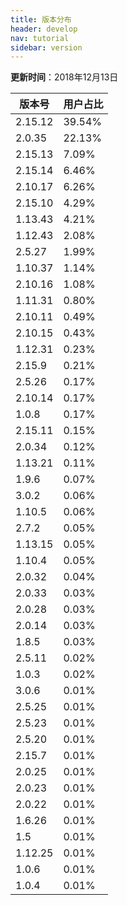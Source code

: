 ```yaml
---
title: 版本分布
header: develop
nav: tutorial
sidebar: version
---
```

**更新时间**：2018年12月13日

|版本号|用户占比|
|---|---|
|2.15.12|39.54%|
|2.0.35|22.13%|
|2.15.13|7.09%|
|2.15.14|6.46%|
|2.10.17|6.26%|
|2.15.10|4.29%|
|1.13.43|4.21%|
|1.12.43|2.08%|
|2.5.27|1.99%|
|1.10.37|1.14%|
|2.10.16|1.08%|
|1.11.31|0.80%|
|2.10.11|0.49%|
|2.10.15|0.43%|
|1.12.31|0.23%|
|2.15.9|0.21%|
|2.5.26|0.17%|
|2.10.14|0.17%|
|1.0.8|0.17%|
|2.15.11|0.15%|
|2.0.34|0.12%|
|1.13.21|0.11%|
|1.9.6|0.07%|
|3.0.2|0.06%|
|1.10.5|0.06%|
|2.7.2|0.05%|
|1.13.15|0.05%|
|1.10.4|0.05%|
|2.0.32|0.04%|
|2.0.33|0.03%|
|2.0.28|0.03%|
|2.0.14|0.03%|
|1.8.5|0.03%|
|2.5.11|0.02%|
|1.0.3|0.02%|
|3.0.6|0.01%|
|2.5.25|0.01%|
|2.5.23|0.01%|
|2.5.20|0.01%|
|2.15.7|0.01%|
|2.0.25|0.01%|
|2.0.23|0.01%|
|2.0.22|0.01%|
|1.6.26|0.01%|
|1.5|0.01%|
|1.12.25|0.01%|
|1.0.6|0.01%|
|1.0.4|0.01%|
